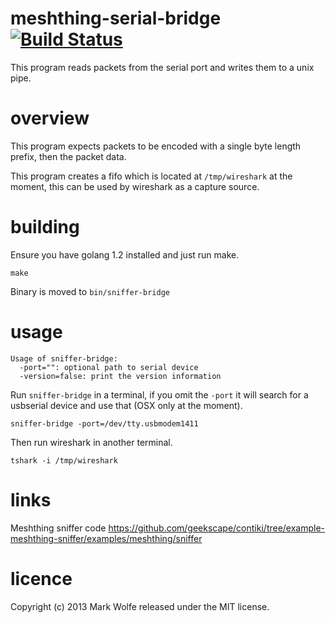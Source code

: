 # meshthing-serial-bridge [![Build Status](https://drone.io/github.com/wolfeidau/meshthing-serial-bridge/status.png)](https://drone.io/github.com/wolfeidau/meshthing-serial-bridge/latest)

This program reads packets from the serial port and writes them to a unix pipe.

# overview

This program expects packets to be encoded with a single byte length prefix, then the packet data.

This program creates a fifo which is located at `/tmp/wireshark` at the moment, this can be used by wireshark as a capture source.

# building

Ensure you have golang 1.2 installed and just run make.

```
make
```

Binary is moved to `bin/sniffer-bridge`

# usage 

```
Usage of sniffer-bridge:
  -port="": optional path to serial device
  -version=false: print the version information
```

Run `sniffer-bridge` in a terminal, if you omit the `-port` it will search for a usbserial device and use that (OSX only at the moment).

```
sniffer-bridge -port=/dev/tty.usbmodem1411
```

Then run wireshark in another terminal.

```
tshark -i /tmp/wireshark
```

# links

Meshthing sniffer code https://github.com/geekscape/contiki/tree/example-meshthing-sniffer/examples/meshthing/sniffer

# licence

Copyright (c) 2013 Mark Wolfe released under the MIT license.